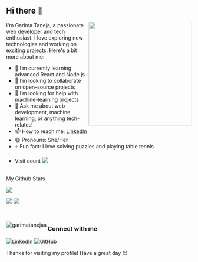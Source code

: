 ## Hi there 👋
<img align="right" width="280" src="https://github.com/user-attachments/assets/7888cfa7-4827-4cf9-bf26-72e24aeff0e3">


I'm Garima Taneja, a passionate web developer and tech enthusiast. I love exploring new technologies and working on exciting projects. Here's a bit more about me:

- 🌱 I’m currently learning advanced React and Node.js
- 👯 I’m looking to collaborate on open-source projects
- 🤔 I’m looking for help with machine-learning projects
- 💬 Ask me about web development, machine learning, or anything tech-related
- 📫 How to reach me: [LinkedIn](https://www.linkedin.com/in/garimataneja/)
- 😄 Pronouns: She/Her
- ⚡ Fun fact: I love solving puzzles and playing table tennis

+ Visit count
  ![](https://count.getloli.com/get/@garimatanejaa?theme=moebooru)


<br>
My Github Stats

![](http://github-profile-summary-cards.vercel.app/api/cards/profile-details?username=garimatanejaa&theme=dracula) 

![](http://github-profile-summary-cards.vercel.app/api/cards/repos-per-language?username=garimatanejaa&theme=dracula) 
![](http://github-profile-summary-cards.vercel.app/api/cards/most-commit-language?username=garimatanejaa&theme=dracula)


<br>

<p><img align="left" src="https://github-readme-stats.vercel.app/api/top-langs?username=garimatanejaa&show_icons=true&locale=en&layout=compact" alt="garimatanejaa" /></p>


### Connect with me
[![LinkedIn](https://img.shields.io/badge/LinkedIn-blue?style=flat-square&logo=linkedin&logoColor=white)](https://www.linkedin.com/in/garimatanejaa/)
[![GitHub](https://img.shields.io/badge/GitHub-black?style=flat-square&logo=github&logoColor=white)](https://github.com/garimatanejaa)



Thanks for visiting my profile! Have a great day 😊

